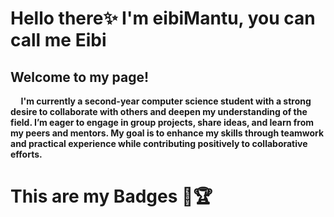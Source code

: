 </head>
<body>
    <h1>Hello there✨ I'm eibiMantu, you can call me Eibi</h1>
</body>
<h2>Welcome to my page!  </h2>
<b>
<p> &nbsp;&nbsp; &nbsp;  I'm currently a second-year computer science student with a strong desire to collaborate with others and deepen my understanding of the field. I&rsquo;m eager to engage in group projects, share ideas, and learn from my peers and mentors. My goal is to enhance my skills through teamwork and practical experience while contributing positively to collaborative efforts.</p>
<b>
    <h1> This are my Badges 🔎🏆</h1>
</b>

<p></p>
